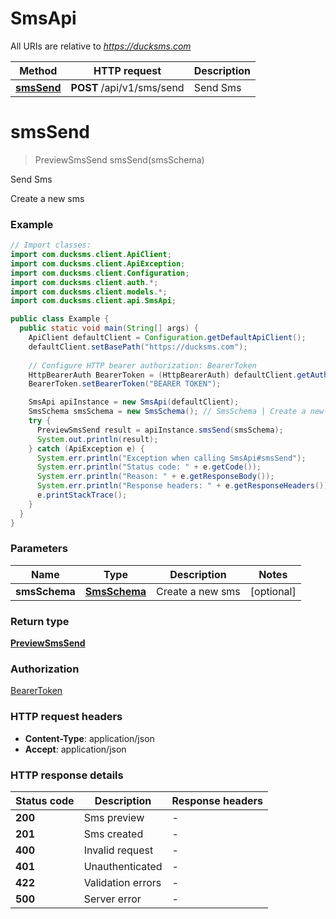 # SmsApi

All URIs are relative to *https://ducksms.com*

Method | HTTP request | Description
------------- | ------------- | -------------
[**smsSend**](SmsApi.md#smsSend) | **POST** /api/v1/sms/send | Send Sms


<a name="smsSend"></a>
# **smsSend**
> PreviewSmsSend smsSend(smsSchema)

Send Sms

Create a new sms

### Example
```java
// Import classes:
import com.ducksms.client.ApiClient;
import com.ducksms.client.ApiException;
import com.ducksms.client.Configuration;
import com.ducksms.client.auth.*;
import com.ducksms.client.models.*;
import com.ducksms.client.api.SmsApi;

public class Example {
  public static void main(String[] args) {
    ApiClient defaultClient = Configuration.getDefaultApiClient();
    defaultClient.setBasePath("https://ducksms.com");
    
    // Configure HTTP bearer authorization: BearerToken
    HttpBearerAuth BearerToken = (HttpBearerAuth) defaultClient.getAuthentication("BearerToken");
    BearerToken.setBearerToken("BEARER TOKEN");

    SmsApi apiInstance = new SmsApi(defaultClient);
    SmsSchema smsSchema = new SmsSchema(); // SmsSchema | Create a new sms
    try {
      PreviewSmsSend result = apiInstance.smsSend(smsSchema);
      System.out.println(result);
    } catch (ApiException e) {
      System.err.println("Exception when calling SmsApi#smsSend");
      System.err.println("Status code: " + e.getCode());
      System.err.println("Reason: " + e.getResponseBody());
      System.err.println("Response headers: " + e.getResponseHeaders());
      e.printStackTrace();
    }
  }
}
```

### Parameters

Name | Type | Description  | Notes
------------- | ------------- | ------------- | -------------
 **smsSchema** | [**SmsSchema**](SmsSchema.md)| Create a new sms | [optional]

### Return type

[**PreviewSmsSend**](PreviewSmsSend.md)

### Authorization

[BearerToken](../README.md#BearerToken)

### HTTP request headers

 - **Content-Type**: application/json
 - **Accept**: application/json

### HTTP response details
| Status code | Description | Response headers |
|-------------|-------------|------------------|
**200** | Sms preview |  -  |
**201** | Sms created |  -  |
**400** | Invalid request |  -  |
**401** | Unauthenticated |  -  |
**422** | Validation errors |  -  |
**500** | Server error |  -  |

